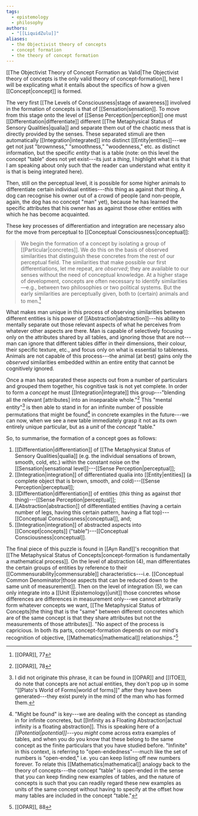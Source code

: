 ```yaml
---
tags:
  - epistemology
  - philosophy
authors:
  - "[[LiquidZulu]]"
aliases:
  - the Objectivist theory of concepts
  - concept formation
  - the theory of concept formation
---
```

[[The Objectivist Theory of Concept Formation as Valid|The Objectivist theory of concepts is the only valid theory of concept-formation]], here I will be explicating what it entails about the specifics of how a given [[Concept|concept]] is formed.

The very first [[The Levels of Consciousness|stage of awareness]] involved in the formation of concepts is that of [[Sensation|sensation]]. To move from this stage onto the level of [[Sense Perception|perception]] one must [[Differentiation|differentiate]] different [[The Metaphysical Status of Sensory Qualities|qualia]] and separate them out of the chaotic mess that is directly provided by the senses. These separated stimuli are then automatically [[Integration|integrated]] into distinct [[Entity|entities]]---we get not just "brownness," "smoothness," "woodenness," etc. as distinct information, but the specific *entity* that is a table (note: on this level the concept "table" does not yet exist---its just a *thing*, I highlight what it is that I am speaking about only such that the reader can understand what entity it is that is being integrated here).

Then, still on the perceptual level, it is possible for some higher animals to differentiate certain individual entities---*this* thing as against *that* thing. A dog can recognise his owner out of a crowd of people (and non-people, again, the dog has no concept "man" yet), because he has learned the specific attributes that his owner has as against those other entities with which he has become acquainted. 

These key processes of differentiation and integration are necessary also for the move from perceptual to [[Conceptual Consciousness|conceptual]]:

>We begin the formation of a concept by isolating a group of [[Particular|concretes]]. We do this on the basis of observed similarities that distinguish these concretes from the rest of our perceptual field. The similarities that make possible our first differentiations, let me repeat, are *observed*; they are available to our senses without the need of conceptual knowledge. At a higher stage of development, concepts are often necessary to identify similarities—e.g., between two philosophies or two political systems. But the early similarities are perceptually given, both to (certain) animals and to men.[^1]

What makes man unique in this process of observing similarities between different entities is his power of [[Abstraction|abstraction]]---his ability to mentally separate out those relevant aspects of what he perceives from whatever other aspects are there. Man is capable of selectively focusing only on the attributes shared by all tables, and ignoring those that are not---man can ignore that different tables differ in their dimensions, their colour, their specific texture, etc., and focus only on what is essential to tableness. Animals are not capable of this process---the animal (at best) gains only the *observed* similarities embedded within an entire entity that cannot be cognitively ignored.

Once a man has separated these aspects out from a number of particulars and grouped them together, his cognitive task is not yet complete. In order to form a *concept* he must [[Integration|integrate]] this group---"blending all the relevant \[attributes] into an inseparable whole."[^2] This "mental entity"[^3] is then able to stand in for an infinite number of possible permutations that might be found[^4] in concrete examples in the future---we can now, when we see a new table immediately grasp it not as its own entirely unique particular, but as a *unit* of the *concept* "table." 

So, to summarise, the formation of a concept goes as follows:
1. [[Differentiation|differentiation]] of [[The Metaphysical Status of Sensory Qualities|qualia]] (e.g. the individual sensations of brown, smooth, cold, etc.) within the constant noise on the [[Sensation|sensational level]]---[[Sense Perception|perceptual]];
2. [[Integration|integration]] of differentiated qualia into [[Entity|entities]] (a complete object that is brown, smooth, and cold)---[[Sense Perception|perceptual]];
3. [[Differentiation|differentiation]] of entities (*this* thing as against *that* thing)---[[Sense Perception|perceptual]];
4. [[Abstraction|abstraction]] of differentiated entities (having a certain number of legs, having this certain pattern, having a flat top)---[[Conceptual Consciousness|conceptual]], and;
5. [[Integration|integration]] of abstracted aspects into [[Concept|concepts]] ("table")---[[Conceptual Consciousness|conceptual]].

The final piece of this puzzle is found in [[Ayn Rand]]'s recognition that [[The Metaphysical Status of Concepts|concept-formation is fundamentally a mathematical process]]. On the level of abstraction (4), man differentiates the certain groups of entities by reference to their [[Commensurability|commensurable]] characteristics---i.e. [[Conceptual Common Denominator|those aspects that can be reduced down to the same unit of measurement]]. Then on the level of integration (5), we can only integrate into a [[Unit (Epistemology)|unit]] those concretes whose differences are differences in measurement only---we cannot arbitrarily form whatever concepts we want, [[The Metaphysical Status of Concepts|the thing that is the "same" between different concretes which are of the same concept is that they share attributes but not the measurements of those attributes]]. "No aspect of the process is capricious. In both its parts, concept-formation depends on our mind's recognition of objective, [[Mathematics|mathematical]] relationships."[^5]

[^1]: [[OPAR]], 77
[^2]: [[OPAR]], 78
[^3]: I did not originate this phrase, it can be found in [[OPAR]] and [[ITOE]], do note that concepts are not actual entities, they don't pop up in some "[[Plato's World of Forms|world of forms]]" after they have been generated---they exist purely in the mind of the man who has formed them.
[^4]: "Might be found" is key---we are dealing with the concept as standing in for infinite concretes, but [[Infinity as a Floating Abstraction|actual infinity is a floating abstraction]]. This is speaking here of a *[[Potential|potential]]*---you *might* come across extra examples of tables, and when you do you know that these belong to the same concept as the finite particulars that you have studied before. "Infinite" in this context, is referring to "open-endedness"---much like the set of numbers is "open-ended," i.e. you can keep listing off new numbers forever. To relate this [[Mathematics|mathematical]] analogy back to the theory of concepts---the concept "table" is open-ended in the sense that you can keep finding new examples of tables, and the nature of concepts is such that you can readily regard these new examples as units of the same concept without having to specify at the offset how many tables are included in the concept "table."
[^5]: [[OPAR]], 88